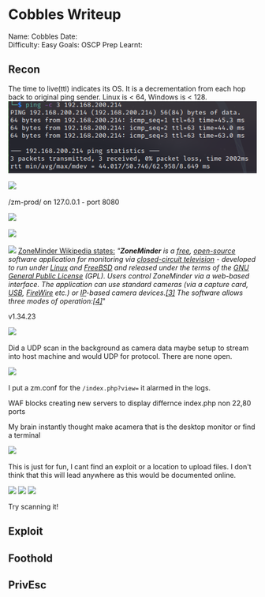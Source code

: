 # Cobbles Writeup
Name: Cobbles
Date:  
Difficulty:  Easy
Goals:  OSCP Prep 
Learnt:

## Recon

The time to live(ttl) indicates its OS. It is a decrementation from each hop back to original ping sender. Linux is < 64, Windows is < 128.
![ping](OS-ProvingGrounds/Cobbles/Screenshots/ping.png)

![](uncrackpasswordoffsec.png)

/zm-prod/ on 127.0.0.1 - port 8080

![](hostfacingwebsite.png)

![](zoneminder.png)

![](nosearchsploitzoneminder.png)
[ZoneMinder Wikipedia states:](https://en.wikipedia.org/wiki/ZoneMinder) *"**ZoneMinder** is a [free](https://en.wikipedia.org/wiki/Free_software "Free software"), [open-source](https://en.wikipedia.org/wiki/Open-source_software "Open-source software") software application for monitoring via [closed-circuit television](https://en.wikipedia.org/wiki/Closed-circuit_television "Closed-circuit television") - developed to run under [Linux](https://en.wikipedia.org/wiki/Linux "Linux") and [FreeBSD](https://en.wikipedia.org/wiki/FreeBSD "FreeBSD") and released under the terms of the [GNU General Public License](https://en.wikipedia.org/wiki/GNU_General_Public_License "GNU General Public License") (GPL).
Users control ZoneMinder via a web-based interface. The application can use standard cameras (via a capture card, [USB](https://en.wikipedia.org/wiki/USB "USB"), [FireWire](https://en.wikipedia.org/wiki/FireWire "FireWire") etc.) or [IP](https://en.wikipedia.org/wiki/Internet_Protocol "Internet Protocol")-based camera devices.[[3]](https://en.wikipedia.org/wiki/ZoneMinder#cite_note-3) The software allows three modes of operation:[[4]](https://en.wikipedia.org/wiki/ZoneMinder#cite_note-LinuxUser-4)*"

v1.34.23

![](potential.png)

Did a UDP scan in the background as camera data maybe setup to stream into host machine and would UDP for protocol. There are none open.

![](logwiz.png)

I put a zm.conf for the `/index.php?view=` it alarmed in the logs.

WAF blocks creating new servers to display differnce index.php non 22,80 ports

My brain instantly thought make acamera that is the desktop monitor or find a terminal

![](controlscripts.png)

This is just for fun, I cant find an exploit or a location to upload files. I don't think that this will lead anywhere as this would be documented online.

![](webconsole.png)
![](wecanputstuffinthedom.png)
![](polygloting.png)

Try scanning it!

## Exploit

## Foothold

## PrivEsc

      
